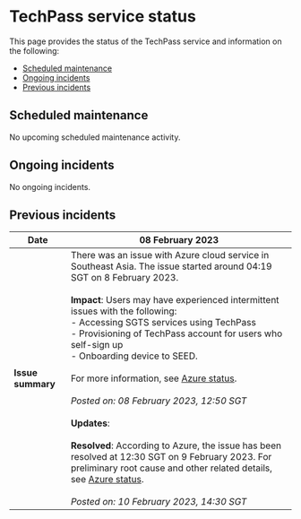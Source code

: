 # TechPass service status
This page provides the status of the TechPass service and information on the following:
- [Scheduled maintenance](#scheduled-maintenance)
- [Ongoing incidents](#ongoing-incidents)
- [Previous incidents](#previous-incidents)

## Scheduled maintenance

No upcoming scheduled maintenance activity.

## Ongoing incidents

No ongoing incidents.


## Previous incidents

| Date | 08 February 2023 |
| ------ | ------- |
| **Issue summary** | There was an issue with Azure cloud service in Southeast Asia. The issue started around 04:19 SGT on 8 February 2023.<br><br>**Impact**: Users may have experienced intermittent issues with the following:<br>- Accessing SGTS services using TechPass<br>- Provisioning of TechPass account for users who self-sign up<br>- Onboarding device to SEED. <br><br>For more information, see [Azure status](https://status.azure.com/en-gb/status).<br><br>*Posted on: 08 February 2023, 12:50 SGT* <br><br>**Updates**:<br><br>**Resolved**: According to Azure, the issue has been resolved at 12:30 SGT on 9 February 2023. For preliminary root cause and other related details, see [Azure status](https://status.azure.com/en-gb/status).<br><br>*Posted on: 10 February 2023, 14:30 SGT* |
